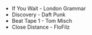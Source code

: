 - If You Wait - London Grammar
- Discovery - Daft Punk
- Beat Tape 1 - Tom Misch
- Close Distance - FloFilz